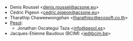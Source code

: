 - Denis Roussel \<<denis.roussel@acsone.eu>\>
- Cédric Pigeon \<<cedric.pigeon@acsone.eu>\>
- Tharathip Chaweewongphan \<<tharathipc@ecosoft.co.th>\>
- [Pesol](https://www.pesol.es):
  - Jonathan Oscategui Taza \<<info@pesol.es>\>
- Jacques-Etienne Baudoux (BCIM) \<<je@bcim.be>\>
